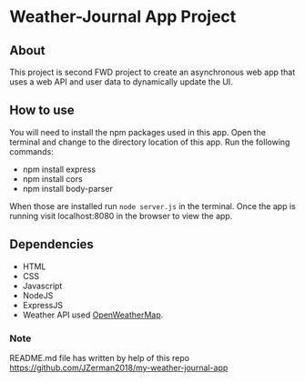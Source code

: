 # Weather-Journal App Project

## About

This project is second FWD project to create an asynchronous web app that uses a web API and user data to dynamically update the UI. 

## How to use
 You will need to install the npm packages used in this app. Open the terminal and change to the directory location of this app. Run the following commands:

* npm install express
* npm install cors
* npm install body-parser

When those are installed run `node server.js` in the terminal. Once the app is running visit localhost:8080 in the browser to view the app. 

## Dependencies

* HTML
* CSS
* Javascript
* NodeJS
* ExpressJS
* Weather API used [OpenWeatherMap](https://openweathermap.org/).

### Note 
README.md file has written by help of this repo https://github.com/JZerman2018/my-weather-journal-app